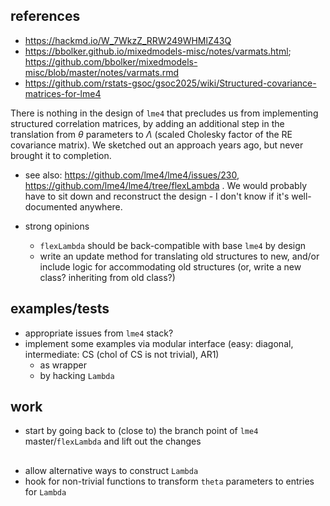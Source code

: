 
## references

- https://hackmd.io/W_7WkzZ_RRW249WHMlZ43Q
- https://bbolker.github.io/mixedmodels-misc/notes/varmats.html; https://github.com/bbolker/mixedmodels-misc/blob/master/notes/varmats.rmd
- https://github.com/rstats-gsoc/gsoc2025/wiki/Structured-covariance-matrices-for-lme4

There is nothing in the design of `lme4` that precludes us from implementing structured correlation matrices, by adding an additional step in the translation from $\theta$ parameters to $\Lambda$ (scaled Cholesky factor of the RE covariance matrix). We sketched out an approach years ago, but never brought it to completion.

* see also: https://github.com/lme4/lme4/issues/230, https://github.com/lme4/lme4/tree/flexLambda . We would probably have to sit down and reconstruct the design - I don't know if it's well-documented anywhere.

* strong opinions
  * `flexLambda` should be back-compatible with base `lme4` by design
  * write an update method for translating old structures to new, and/or include logic for accommodating old structures (or, write a new class? inheriting from old class?)
  
## examples/tests

* appropriate issues from `lme4` stack?
* implement some examples via modular interface (easy: diagonal, intermediate: CS (chol of CS is not trivial), AR1)
    * as wrapper
	* by hacking `Lambda`

## work

* start by going back to (close to) the branch point of `lme4` master/`flexLambda` and lift out the changes
	
## 

* allow alternative ways to construct `Lambda`
* hook for non-trivial functions to transform `theta` parameters to entries for `Lambda`

